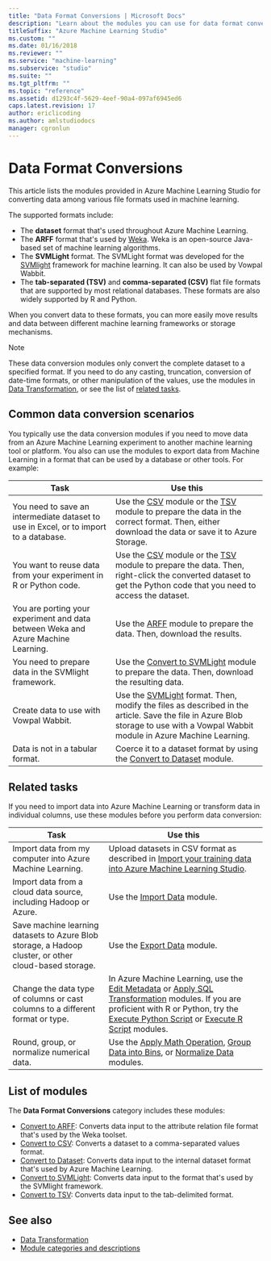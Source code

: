 ```yaml
---
title: "Data Format Conversions | Microsoft Docs"
description: "Learn about the modules you can use for data format conversion in Azure Machine Learning."
titleSuffix: "Azure Machine Learning Studio"
ms.custom: ""
ms.date: 01/16/2018
ms.reviewer: ""
ms.service: "machine-learning"
ms.subservice: "studio"
ms.suite: ""
ms.tgt_pltfrm: ""
ms.topic: "reference"
ms.assetid: d1293c4f-5629-4eef-90a4-097af6945ed6
caps.latest.revision: 17
author: ericlicoding
ms.author: amlstudiodocs
manager: cgronlun
---
```

# Data Format Conversions

This article lists the modules provided in Azure Machine Learning Studio for converting data among various file formats used in machine learning. 

The supported formats include:

- The **dataset** format that's used throughout Azure Machine Learning.
- The **ARFF** format that's used by [Weka](http://www.cs.waikato.ac.nz/ml/weka/). Weka is an open-source Java-based set of machine learning algorithms.
- The **SVMLight** format. The SVMLight format was developed for the [SVMlight](http://svmlight.joachims.org/) framework for machine learning. It can also be used by Vowpal Wabbit.
- The **tab-separated (TSV)** and **comma-separated (CSV)** flat file formats that are supported by most relational databases. These formats are also widely supported by R and Python.  

When you convert data to these formats, you can more easily move results and data between different machine learning frameworks or storage mechanisms.

> [!NOTE]
> These data conversion modules only convert the complete dataset to a specified format. If you need to do any casting, truncation, conversion of date-time formats, or other manipulation of the values, use the modules in [Data Transformation](data-transformation.md), or see the list of [related tasks](#bkmk_Related).

## Common data conversion scenarios

You typically use the data conversion modules if you need to move data from an Azure Machine Learning experiment to another machine learning tool or platform. You also can use the modules to export data from Machine Learning in a format that can be used by a database or other tools. For example:

|Task| Use this|
|----|----|
|You need to save an intermediate dataset to use in Excel, or to import to a database.|Use the [CSV](convert-to-csv.md) module or the [TSV](convert-to-tsv.md) module to prepare the data in the correct format. Then, either download the data or save it to Azure Storage.|
|You want to reuse data from your experiment in R or Python code.|Use the [CSV](convert-to-csv.md) module or the [TSV](convert-to-tsv.md) module to prepare the data. Then, right-click the converted dataset to get the Python code that you need to access the dataset. |
|You are porting your experiment and data between Weka and Azure Machine Learning.|Use the [ARFF](convert-to-arff.md) module to prepare the data. Then, download the results. |
|You need to prepare data in the SVMlight framework.|Use the [Convert to SVMLight](convert-to-svmlight.md) module to prepare the data. Then, download the resulting data.|
|Create data to use with Vowpal Wabbit.|Use the [SVMLight](convert-to-svmlight.md) format. Then, modify the files as described in the article. Save the file in Azure Blob storage to use with a Vowpal Wabbit module in Azure Machine Learning.|
|Data is not in a tabular format.|Coerce it to a dataset format by using the [Convert to Dataset](convert-to-dataset.md) module.|
 

## <a name="bkmk_Related"></a>Related tasks

If you need to import data into Azure Machine Learning or transform data in individual columns, use these modules before you perform data conversion:

|Task| Use this|
|----|----|   
|Import data from my computer into Azure Machine Learning.|Upload datasets in CSV format as described in [Import your training data into Azure Machine Learning Studio](import-data.md).|
|Import data from a cloud data source, including Hadoop or Azure.|Use the [Import Data](import-data.md) module.|
|Save machine learning datasets to Azure Blob storage, a Hadoop cluster, or other cloud-based storage.|Use the [Export Data](export-data.md) module.|
|Change the data type of columns or cast columns to a different format or type.|In Azure Machine Learning, use the [Edit Metadata](edit-metadata.md) or [Apply SQL Transformation](apply-sql-transformation.md) modules. If you are proficient with R or Python, try the [Execute Python Script](execute-python-script.md) or [Execute R Script](execute-r-script.md) modules.|
|Round, group, or normalize numerical data.|Use the [Apply Math Operation](apply-math-operation.md), [Group Data into Bins](group-data-into-bins.md), or [Normalize Data](normalize-data.md) modules.|
   
  
##  List of modules  

The **Data Format Conversions** category includes these modules:    
- [Convert to ARFF](convert-to-arff.md): Converts data input to the attribute relation file format that's used by the Weka toolset.
- [Convert to CSV](convert-to-csv.md): Converts a dataset to a comma-separated values format.
- [Convert to Dataset](convert-to-dataset.md): Converts data input to the internal dataset format that's used by Azure Machine Learning.
- [Convert to SVMLight](convert-to-svmlight.md): Converts data input to the format that's used by the SVMlight framework.
- [Convert to TSV](convert-to-tsv.md): Converts data input to the tab-delimited format.

## See also

- [Data Transformation](data-transformation.md)
- [Module categories and descriptions](machine-learning-module-descriptions.md)
